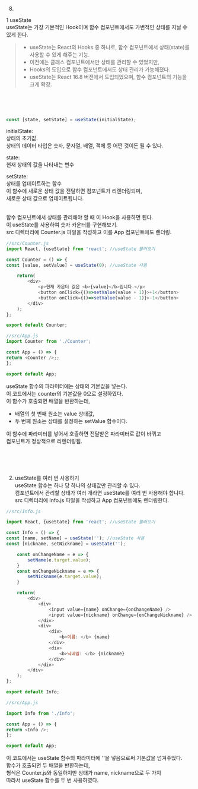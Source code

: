 8. 
1 useState<br/>
useState는 가장 기본적인 Hook이며 함수 컴포넌트에서도 가변적인 상태를 지닐 수 있게 한다. 


>- useState는 React의 Hooks 중 하나로, 함수 컴포넌트에서 상태(state)를 사용할 수 있게 해주는 기능.
>- 이전에는 클래스 컴포넌트에서만 상태를 관리할 수 있었지만, 
>- Hooks의 도입으로 함수 컴포넌트에서도 상태 관리가 가능해졌다. 
>- useState는 React 16.8 버전에서 도입되었으며, 함수 컴포넌트의 기능을 크게 확장.

<br><br><br>

```javascript
const [state, setState] = useState(initialState);
```

initialState: <br>
상태의 초기값. <br>
상태의 데이터 타입은 숫자, 문자열, 배열, 객체 등 어떤 것이든 될 수 있다.<br>


state: <br>
현재 상태의 값을 나타내는 변수<br>


setState: <br>
상태를 업데이트하는 함수<br>
이 함수에 새로운 상태 값을 전달하면 컴포넌트가 리렌더링되며, <br>
새로운 상태 값으로 업데이트됩니다.<br>




<br/>
함수 컴포넌트에서 상태를 관리해야 할 때 이 Hook을 사용하면 된다. <br/>
이 useState를 사용하여 숫자 카운터를 구현해보기. <br/>
src 디렉터리에 Counter.js 파일을 작성하고 이를 App 컴포넌트에도 렌더링.<br/>

```javascript
//src/Counter.js
import React, {useState} from 'react'; //useState 불러오기

const Counter = () => {
const [value, setValue] = useState(0); //useState 사용

    return(
        <div>
            <p>현재 카운터 값은 <b>{value}</b>입니다.</p>
            <button onClick={()=>setValue(value + 1)}>+1</button>
            <button onClick={()=>setValue(value - 1)}>-1</button>
        </div>
    );
};

export default Counter;
```

```javascript
//src/App.js
import Counter from './Counter';

const App = () => {
return <Counter />;;
};

export default App;
```

useState 함수의 파라미터에는 상태의 기본값을 넣는다. <br/>
이 코드에서는 counter의 기본값을 0으로 설정하였다. <br/>
이 함수가 호출되면 배열을 반환하는데, 

- 배열의 첫 번째 원소는 value 상태값, <br/>
- 두 번째 원소는 상태를 설정하는 setValue 함수이다. <br/>


이 함수에 파라미터를 넣어서 호출하면 전달받은 파라미터로 값이 바뀌고 <br/>
컴포넌트가 정상적으로 리렌더링됨.<br/>



<br/><br/><br/>



2. useState를 여러 번 사용하기<br/>
useState 함수는 하나 당 하나의 상태값만 관리할 수 있다. <br/>
컴포넌트에서 관리할 상태가 여러 개라면 useState를 여러 번 사용해야 합니다. <br/>
src 디렉터리에 Info.js 파일을 작성하고 App 컴포넌트에도 렌더링한다.<br/>


```javascript
//src/Info.js

import React, {useState} from 'react'; //useState 불러오기

const Info = () => {
const [name, setName] = useState(''); //useState 사용
const [nickname, setNickname] = useState('');

    const onChangeName = e => {
        setName(e.target.value);
    }
    const onChangeNickname = e => {
        setNickname(e.target.value);
    }

    return(
        <div>
            <div>
                <input value={name} onChange={onChangeName} />
                <input value={nickname} onChange={onChangeNickname} />
            </div>
            <div>
                <div>
                    <b>이름: </b> {name}
                </div>
                <div>
                    <b>닉네임: </b> {nickname}
                </div>
            </div>
        </div>
    );
};

export default Info;
```
```javascript
//src/App.js

import Info from './Info';

const App = () => {
return <Info />;
};

export default App;
```
이 코드에서는 useState 함수의 파라미터에 ''을 넣음으로써 기본값을 넘겨주었다.  <br/>
함수가 호출되면 두 배열을 반환하는데,  <br/>
형식은 Counter.js와 동일하지만 상태가 name, nickname으로 두 가지  <br/>
따라서 useState 함수를 두 번 사용하였다.   <br/>

